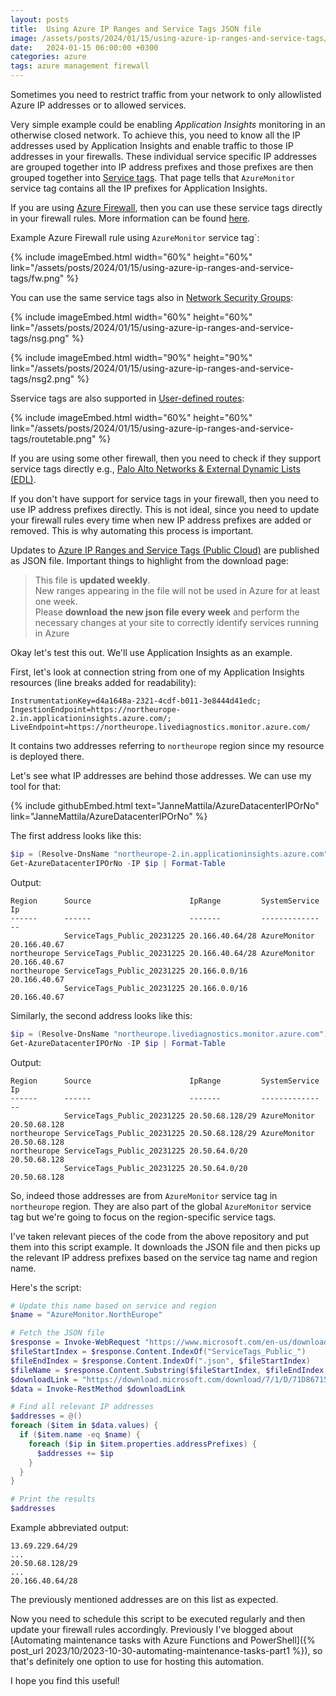 ```yaml
---
layout: posts
title:  Using Azure IP Ranges and Service Tags JSON file
image: /assets/posts/2024/01/15/using-azure-ip-ranges-and-service-tags/nsg2.png
date:   2024-01-15 06:00:00 +0300
categories: azure
tags: azure management firewall
---
```

Sometimes you need to restrict traffic from your network
to only allowlisted Azure IP addresses or to allowed services.

Very simple example could be enabling _Application Insights_ monitoring
in an otherwise closed network. 
To achieve this, you need to know all the 
IP addresses used by Application Insights and enable
traffic to those IP addresses in your firewalls.
These individual service specific IP addresses are grouped together
into IP address prefixes and those prefixes are then grouped together into
[Service tags](https://learn.microsoft.com/en-us/azure/virtual-network/service-tags-overview).
That page tells that `AzureMonitor` service tag contains all the IP prefixes
for Application Insights.

If you are using [Azure Firewall](https://learn.microsoft.com/en-us/azure/firewall/overview),
then you can use these service tags directly in your firewall rules. 
More information can be found [here](https://learn.microsoft.com/en-us/azure/firewall/service-tags).

Example Azure Firewall rule using `AzureMonitor` service tag`:

{% include imageEmbed.html width="60%" height="60%" link="/assets/posts/2024/01/15/using-azure-ip-ranges-and-service-tags/fw.png" %}

You can use the same service tags also in
[Network Security Groups](https://learn.microsoft.com/en-us/azure/virtual-network/network-security-groups-overview):

{% include imageEmbed.html width="60%" height="60%" link="/assets/posts/2024/01/15/using-azure-ip-ranges-and-service-tags/nsg.png" %}

{% include imageEmbed.html width="90%" height="90%" link="/assets/posts/2024/01/15/using-azure-ip-ranges-and-service-tags/nsg2.png" %}

Sservice tags are also supported in
[User-defined routes](https://learn.microsoft.com/en-us/azure/virtual-network/virtual-networks-udr-overview#user-defined):

{% include imageEmbed.html width="60%" height="60%" link="/assets/posts/2024/01/15/using-azure-ip-ranges-and-service-tags/routetable.png" %}

If you are using some other firewall, then you need to check if they support
service tags directly e.g., [Palo Alto Networks & External Dynamic Lists (EDL)](https://docs.paloaltonetworks.com/resources/edl-hosting-service).

If you don't have support for service tags in your firewall, then you need to use IP address prefixes directly.
This is not ideal, since you need to update your firewall rules every time
when new IP address prefixes are added or removed.
This is why automating this process is important.

Updates to [Azure IP Ranges and Service Tags (Public Cloud)](https://www.microsoft.com/en-us/download/details.aspx?id=56519) are published as JSON file.
Important things to highlight from the download page:

> This file is **updated weekly**.<br/>
> New ranges appearing in the file will not be used in Azure for at least one week.<br/>
> Please **download the new json file every week** and perform the necessary
> changes at your site to correctly identify services running in Azure

Okay let's test this out. We'll use Application Insights as an example.

First, let's look at connection string from one of my Application Insights resources
(line breaks added for readability):

```text
InstrumentationKey=d4a1648a-2321-4cdf-b011-3e8444d41edc;
IngestionEndpoint=https://northeurope-2.in.applicationinsights.azure.com/;
LiveEndpoint=https://northeurope.livediagnostics.monitor.azure.com/
```

It contains two addresses referring to `northeurope` region
since my resource is deployed there.

Let's see what IP addresses are behind those addresses.
We can use my tool for that:

{% include githubEmbed.html text="JanneMattila/AzureDatacenterIPOrNo" link="JanneMattila/AzureDatacenterIPOrNo" %}

The first address looks like this:

```powershell
$ip = (Resolve-DnsName "northeurope-2.in.applicationinsights.azure.com").IP4Address
Get-AzureDatacenterIPOrNo -IP $ip | Format-Table
```
Output:
```text
Region      Source                      IpRange         SystemService Ip
------      ------                      -------         ------------- --
            ServiceTags_Public_20231225 20.166.40.64/28 AzureMonitor  20.166.40.67
northeurope ServiceTags_Public_20231225 20.166.40.64/28 AzureMonitor  20.166.40.67
northeurope ServiceTags_Public_20231225 20.166.0.0/16                 20.166.40.67
            ServiceTags_Public_20231225 20.166.0.0/16                 20.166.40.67
```

Similarly, the second address looks like this:

```powershell
$ip = (Resolve-DnsName "northeurope.livediagnostics.monitor.azure.com").IP4Address
Get-AzureDatacenterIPOrNo -IP $ip | Format-Table
```
Output:
```text
Region      Source                      IpRange         SystemService Ip
------      ------                      -------         ------------- --
            ServiceTags_Public_20231225 20.50.68.128/29 AzureMonitor  20.50.68.128
northeurope ServiceTags_Public_20231225 20.50.68.128/29 AzureMonitor  20.50.68.128
northeurope ServiceTags_Public_20231225 20.50.64.0/20                 20.50.68.128
            ServiceTags_Public_20231225 20.50.64.0/20                 20.50.68.128
```

So, indeed those addresses are from `AzureMonitor` service tag in `northeurope` region.
They are also part of the global `AzureMonitor` service tag but we're going to
focus on the region-specific service tags.

I've taken relevant pieces of the code from the above repository and
put them into this script example.
It downloads the JSON file and then picks up the relevant IP address prefixes
based on the service tag name and region name.

Here's the script:

```powershell
# Update this name based on service and region
$name = "AzureMonitor.NorthEurope"

# Fetch the JSON file
$response = Invoke-WebRequest "https://www.microsoft.com/en-us/download/details.aspx?id=56519"
$fileStartIndex = $response.Content.IndexOf("ServiceTags_Public_")
$fileEndIndex = $response.Content.IndexOf(".json", $fileStartIndex)
$fileName = $response.Content.Substring($fileStartIndex, $fileEndIndex - $fileStartIndex)
$downloadLink = "https://download.microsoft.com/download/7/1/D/71D86715-5596-4529-9B13-DA13A5DE5B63/$fileName.json"
$data = Invoke-RestMethod $downloadLink

# Find all relevant IP addresses
$addresses = @()
foreach ($item in $data.values) {
  if ($item.name -eq $name) {
    foreach ($ip in $item.properties.addressPrefixes) {
      $addresses += $ip
    }
  }
}

# Print the results
$addresses
```

Example abbreviated output:

```text
13.69.229.64/29
...
20.50.68.128/29
...
20.166.40.64/28
```

The previously mentioned addresses are on this list as expected.

Now you need to schedule this script to be executed regularly and then update your firewall rules accordingly.
Previously I've blogged about 
[Automating maintenance tasks with Azure Functions and PowerShell]({% post_url 2023/10/2023-10-30-automating-maintenance-tasks-part1 %}),
so that's definitely one option to use for hosting this automation.

I hope you find this useful!

